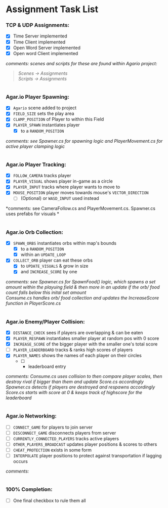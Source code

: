 # Assignment Task List

### TCP & UDP Assignments:

- [x] Time Server implemented
- [x] Time Client implemented
- [x] Open Word Server implemented
- [x] Open word Client implemented

*comments: scenes and scripts for these are found within Agario project:* 
>*Scenes -> Assignments*  
>*Scripts -> Assignments*

#

### Agar.io Player Spawning:

- [x] `Agario` scene added to project
- [x] `FIELD_SIZE` sets the play area 
- [x] `CLAMP_POSITION` of Player to within this Field
- [x] `PLAYER_SPAWN` instantiates player 
  - [x] to a `RANDOM_POSITION` 

*comments: see Spawner.cs for spawning logic and PlayerMovement.cs for active player clamping logic*

#

### Agar.io Player Tracking:

- [x] `FOLLOW_CAMERA` tracks player
- [x] `PLAYER_VISUAL` shows player in-game as a circle
- [x] `PLAYER_INPUT` tracks where player wants to move to
- [x] `MOUSE_POSITION` player moves towards mouse's `VECTOR_DIRECTION`
  - [ ] \(Optional) or `WASD_INPUT` used instead

*comments: see CameraFollow.cs and PlayerMovement.cs. Spawner.cs uses prefabs for visuals *

#

### Agar.io Orb Collection:

- [x] `SPAWN_ORBS` instantiates orbs within map's bounds
  - [x] to a `RANDOM_POSITION`
  - [x] within an `UPDATE_LOOP`
- [x] `COLLECT_ORB` player can eat these orbs
  - [x] to `UPDATE_VISUALS` & grow in size
  - [x] and `INCREASE_SCORE` by one

*comments: see Spawner.cs for SpawnFood() logic, which spawns a set amount within the playuing field & then more in an update if the orb/ food count falls below this inital set amount*  
*Consume.cs handles orb/ food collection and updates the IncreaseScore function in PlayerScore.cs*

#

### Agar.io Enemy/Player Collision:

- [x] `DISTANCE_CHECK` sees if players are overlapping & can be eaten
- [x] `PLAYER_RESPAWN` instantiates smaller player at random pos with 0 score
- [x] `INCREASE_SCORE` of the bigger player with the smaller one's total score
- [ ] `PLAYER_LEADERBOARD` tracks & ranks high scores of players
- [x] `PLAYER_NAMES` shows the names of each player on their circles 
  - [ ] + leaderboard entry 

*comments: Consume.cs uses collision to then compare player scales, then destroy rival if bigger than them and update Score.cs accordingly*  
*Spawner.cs detects if players are destroyed and respawns accordingly*
*Score.cs starts with score at 0 & keeps track of highscore for the leaderboard*

#

### Agar.io Networking:

- [ ] `CONNECT_GAME` for players to join server
- [ ] `DISCONNECT_GAME` disconnects players from server
- [ ] `CURRENTLY_CONNECTED_PLAYERS` tracks active players
- [ ] `OTHER_PLAYERS_BROADCAST` updates player positions & scores to others
- [ ] `CHEAT_PROTECTION` exists in some form
- [ ] `INTERPOLATE` player positions to protect against transportation if lagging occurs

*comments:*

#

### 100% Completion:

- [ ] One final checkbox to rule them all
